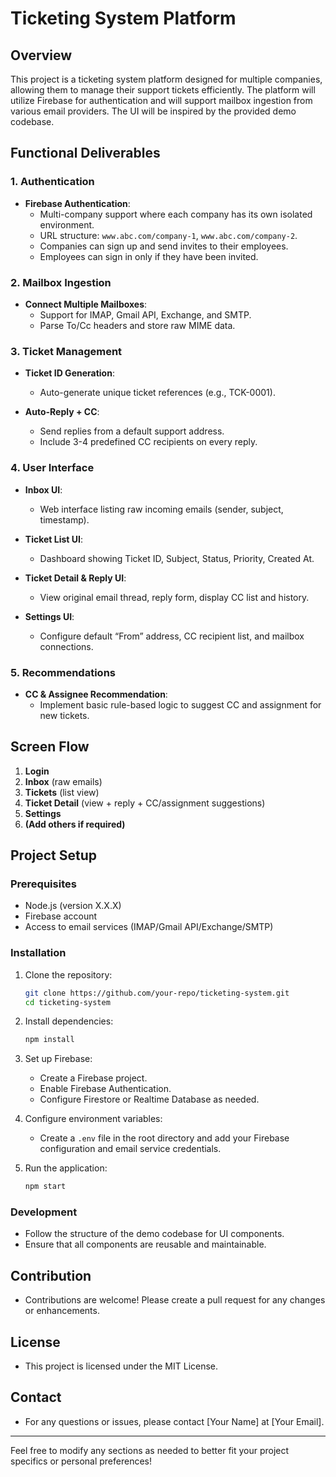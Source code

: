 # Ticketing System Platform

## Overview

This project is a ticketing system platform designed for multiple companies, allowing them to manage their support tickets efficiently. The platform will utilize Firebase for authentication and will support mailbox ingestion from various email providers. The UI will be inspired by the provided demo codebase.

## Functional Deliverables

### 1. Authentication
- **Firebase Authentication**: 
  - Multi-company support where each company has its own isolated environment.
  - URL structure: `www.abc.com/company-1`, `www.abc.com/company-2`.
  - Companies can sign up and send invites to their employees.
  - Employees can sign in only if they have been invited.

### 2. Mailbox Ingestion
- **Connect Multiple Mailboxes**: 
  - Support for IMAP, Gmail API, Exchange, and SMTP.
  - Parse To/Cc headers and store raw MIME data.

### 3. Ticket Management
- **Ticket ID Generation**: 
  - Auto-generate unique ticket references (e.g., TCK-0001).
  
- **Auto-Reply + CC**: 
  - Send replies from a default support address.
  - Include 3-4 predefined CC recipients on every reply.

### 4. User Interface
- **Inbox UI**: 
  - Web interface listing raw incoming emails (sender, subject, timestamp).
  
- **Ticket List UI**: 
  - Dashboard showing Ticket ID, Subject, Status, Priority, Created At.
  
- **Ticket Detail & Reply UI**: 
  - View original email thread, reply form, display CC list and history.
  
- **Settings UI**: 
  - Configure default “From” address, CC recipient list, and mailbox connections.

### 5. Recommendations
- **CC & Assignee Recommendation**: 
  - Implement basic rule-based logic to suggest CC and assignment for new tickets.

## Screen Flow
1. **Login**
2. **Inbox** (raw emails)
3. **Tickets** (list view)
4. **Ticket Detail** (view + reply + CC/assignment suggestions)
5. **Settings**
6. **(Add others if required)**

## Project Setup

### Prerequisites
- Node.js (version X.X.X)
- Firebase account
- Access to email services (IMAP/Gmail API/Exchange/SMTP)

### Installation
1. Clone the repository:
   ```bash
   git clone https://github.com/your-repo/ticketing-system.git
   cd ticketing-system
   ```

2. Install dependencies:
   ```bash
   npm install
   ```

3. Set up Firebase:
   - Create a Firebase project.
   - Enable Firebase Authentication.
   - Configure Firestore or Realtime Database as needed.

4. Configure environment variables:
   - Create a `.env` file in the root directory and add your Firebase configuration and email service credentials.

5. Run the application:
   ```bash
   npm start
   ```

### Development
- Follow the structure of the demo codebase for UI components.
- Ensure that all components are reusable and maintainable.

## Contribution
- Contributions are welcome! Please create a pull request for any changes or enhancements.

## License
- This project is licensed under the MIT License.

## Contact
- For any questions or issues, please contact [Your Name] at [Your Email].

---

Feel free to modify any sections as needed to better fit your project specifics or personal preferences!